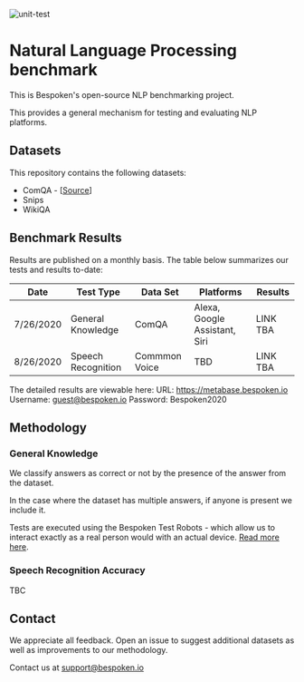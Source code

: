 ![unit-test](https://github.com/bespoken/nlp-benchmark/workflows/unit-test/badge.svg)

# Natural Language Processing benchmark
This is Bespoken's open-source NLP benchmarking project.

This provides a general mechanism for testing and evaluating NLP platforms.

## Datasets
This repository contains the following datasets:
* ComQA - [[Source](https://arxiv.org/abs/1809.09528)]
* Snips
* WikiQA

## Benchmark Results
Results are published on a monthly basis. The table below summarizes our tests and results to-date:

| Date | Test Type | Data Set | Platforms | Results
|---|---|---|---|---
| 7/26/2020 | General Knowledge | ComQA | Alexa, Google Assistant, Siri | LINK TBA
| 8/26/2020 | Speech Recognition | Commmon Voice | TBD | LINK TBA

The detailed results are viewable here:
URL: https://metabase.bespoken.io
Username: guest@bespoken.io
Password: Bespoken2020

## Methodology
### General Knowledge
We classify answers as correct or not by the presence of the answer from the dataset.

In the case where the dataset has multiple answers, if anyone is present we include it.

Tests are executed using the Bespoken Test Robots - which allow us to interact exactly as a real person would with an actual device. [Read more here](https://bespoken.io/test-robot).

### Speech Recognition Accuracy
TBC

## Contact
We appreciate all feedback. Open an issue to suggest additional datasets as well as improvements to our methodology.

Contact us at [support@bespoken.io](mailto:support@bespoken.io)

